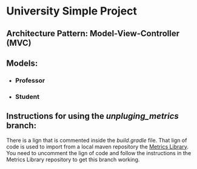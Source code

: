 # University Simple Project
## Architecture Pattern: Model-View-Controller (MVC)
## Models:
- ### Professor
- ### Student


## Instructions for using the <i>unpluging_metrics</i> branch:
There is a lign that is commented inside the <i>build.gradle</i> file. That lign of code is used to import from a local maven repository the <a href="https://github.com/api-generator-playground/metrics_library">Metrics Library</a>. You need to uncomment the lign of code and follow the instructions in the Metrics Library repository to get this branch working.
